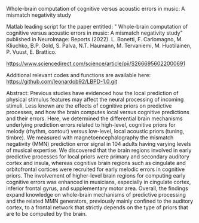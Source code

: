 Whole-brain computation of cognitive versus acoustic errors in music: A mismatch negativity study

Matlab leading script for the paper entitled: " Whole-brain computation of cognitive versus acoustic errors in music: A mismatch negativity study" published in NeuroImage: Reports (2022). L. Bonetti, F. Carlomagno, M. Kliuchko, B.P. Gold, S. Palva, N.T. Haumann, M. Tervaniemi, M. Huotilainen, P. Vuust, E. Brattico.

https://www.sciencedirect.com/science/article/pii/S2666956022000691

Additional relevant codes and functions are available here: https://github.com/leonardob92/LBPD-1.0.git

Abstract: Previous studies have evidenced how the local prediction of physical stimulus features may affect the neural processing of incoming stimuli. Less known are the effects of cognitive priors on predictive processes, and how the brain computes local versus cognitive predictions and their errors. Here, we determined the differential brain mechanisms underlying prediction errors related to high-level, cognitive priors for melody (rhythm, contour) versus low-level, local acoustic priors (tuning, timbre). We measured with magnetoencephalography the mismatch negativity (MMN) prediction error signal in 104 adults having varying levels of musical expertise. We discovered that the brain regions involved in early predictive processes for local priors were primary and secondary auditory cortex and insula, whereas cognitive brain regions such as cingulate and orbitofrontal cortices were recruited for early melodic errors in cognitive priors. The involvement of higher-level brain regions for computing early cognitive errors was enhanced in musicians, especially in cingulate cortex, inferior frontal gyrus, and supplementary motor area. Overall, the findings expand knowledge on whole-brain mechanisms of predictive processing and the related MMN generators, previously mainly confined to the auditory cortex, to a frontal network that strictly depends on the type of priors that are to be computed by the brain.
